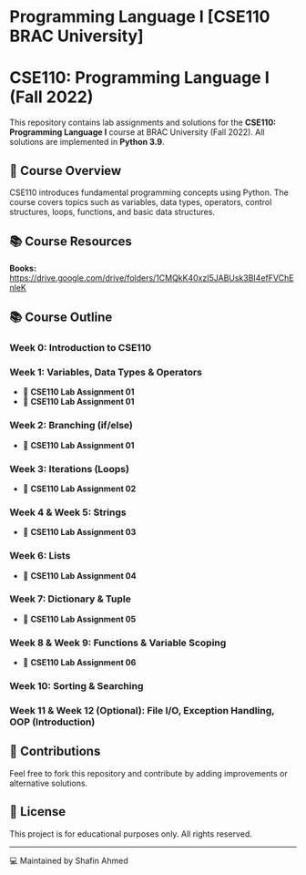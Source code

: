# Programming Language I [CSE110 BRAC University]
# CSE110: Programming Language I (Fall 2022)

This repository contains lab assignments and solutions for the **CSE110: Programming Language I** course at BRAC University (Fall 2022). All solutions are implemented in **Python 3.9**.

## 📌 Course Overview
CSE110 introduces fundamental programming concepts using Python. The course covers topics such as variables, data types, operators, control structures, loops, functions, and basic data structures.

## 📚 Course Resources
**Books:** https://drive.google.com/drive/folders/1CMQkK40xzI5JABUsk3BI4efFVChEnleK 

## 📚 Course Outline

### Week 0: Introduction to CSE110
### Week 1: Variables, Data Types & Operators
- 📂 **CSE110 Lab Assignment 01**
- 📂 **CSE110 Lab Assignment 01**
### Week 2: Branching (if/else)
- 📂 **CSE110 Lab Assignment 01**

### Week 3: Iterations (Loops)
- 📂 **CSE110 Lab Assignment 02**

### Week 4 & Week 5: Strings
- 📂 **CSE110 Lab Assignment 03**

### Week 6: Lists
- 📂 **CSE110 Lab Assignment 04**

### Week 7: Dictionary & Tuple
- 📂 **CSE110 Lab Assignment 05**

### Week 8 & Week 9: Functions & Variable Scoping
- 📂 **CSE110 Lab Assignment 06**

### Week 10: Sorting & Searching

### Week 11 & Week 12 (Optional): File I/O, Exception Handling, OOP (Introduction)

## 🤝 Contributions
Feel free to fork this repository and contribute by adding improvements or alternative solutions.

## 📜 License
This project is for educational purposes only. All rights reserved.

---
💻 Maintained by Shafin Ahmed
